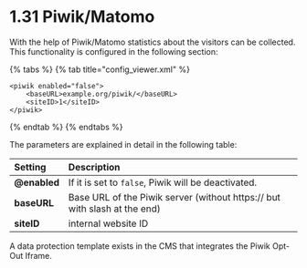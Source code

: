 # 1.31 Piwik/Matomo

With the help of Piwik/Matomo statistics about the visitors can be collected. This functionality is configured in the following section:

{% tabs %}
{% tab title="config\_viewer.xml" %}
```markup
<piwik enabled="false">
    <baseURL>example.org/piwik/</baseURL>
    <siteID>1</siteID>
</piwik>
```
{% endtab %}
{% endtabs %}

The parameters are explained in detail in the following table:

| **Setting** | Description |
| :--- | :--- |
| **@enabled** | If it is set to `false`, Piwik will be deactivated. |
| **baseURL** | Base URL of the Piwik server \(without https:// but with slash at the end\) |
| **siteID** | internal website ID |

A data protection template exists in the CMS that integrates the Piwik Opt-Out Iframe.

